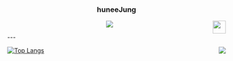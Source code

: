 <div align="center">
  
  ### huneeJung
  
  <img align="right" width="30" src="https://user-images.githubusercontent.com/75469131/213887734-1f8f0fb6-4395-4aa6-b828-3b44b96d8f0f.gif" />
  
  <a href="https://velog.io/@seondal/about"><img src="https://img.shields.io/badge/seondal.log-3DDC84?style=badge&logo=Velog&logoColor=white"/></a>

</div>
---

[![Top Langs](https://github-readme-stats.vercel.app/api/top-langs/?username=huneeJung)](https://github.com/huneeJung/github-readme-stats)
<a href="https://solved.ac/cjswovkdnj12"><img align="right" src="http://mazassumnida.wtf/api/v2/generate_badge?boj=cjswovkdnj12&theme=dark"/></a>
